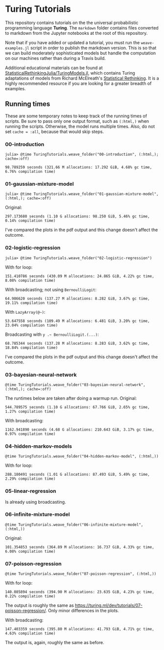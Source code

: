 # Turing Tutorials

This repository contains tutorials on the the universal probabilistic programming language **Turing**. The `markdown` folder contains files converted to markdown from the Jupyter notebooks at the root of this repository.

Note that if you have added or updated a tutorial, you must run the `weave-examples.jl` script in order to publish the markdown version. This is so that we can build moderately sophisticated models but handle the computation on our machines rather than during a Travis build.

Additional educational materials can be found at [StatisticalRethinkingJulia/TuringModels.jl](https://github.com/StatisticalRethinkingJulia/TuringModels.jl), which contains Turing adaptations of models from Richard McElreath's [Statistical Rethinking](https://xcelab.net/rm/statistical-rethinking/). It is a highly recommended resource if you are looking for a greater breadth of examples.

## Running times

These are some temporary notes to keep track of the running times of scripts.
Be sure to pass only one output format, such as `(:html,)` when running the scripts.
Otherwise, the model runs multiple times.
Also, do not set `cache = :all`, because that would skip steps.

### 00-introduction

```
julia> @time TuringTutorials.weave_folder("00-introduction", (:html,); cache=:off)
```

```
98.789259 seconds (321.66 M allocations: 17.292 GiB, 4.68% gc time, 6.76% compilation time)
```

### 01-gaussian-mixture-model

```
julia> @time TuringTutorials.weave_folder("01-gaussian-mixture-model", (:html,); cache=:off)
```

Original:

```
297.173680 seconds (1.10 G allocations: 98.250 GiB, 5.46% gc time, 0.14% compilation time)
```

I've compared the plots in the pdf output and this change doesn't affect the outcome.

### 02-logistic-regression

```
julia> @time TuringTutorials.weave_folder("02-logistic-regression")
```

With for loop:

```
151.410786 seconds (430.09 M allocations: 24.865 GiB, 4.22% gc time, 8.08% compilation time)
```

With broadcasting; not using `BernoulliLogit`:

```
64.986620 seconds (137.27 M allocations: 8.282 GiB, 3.67% gc time, 19.11% compilation time)
```

With `LazyArray(@~)`:

```
53.647558 seconds (109.49 M allocations: 6.481 GiB, 3.20% gc time, 23.04% compilation time)
```

Broadcasting with `y .~ BernoulliLogit.(...)`:

```
68.785344 seconds (137.28 M allocations: 8.283 GiB, 3.62% gc time, 18.84% compilation time)
```

I've compared the plots in the pdf output and this change doesn't affect the outcome.

### 03-bayesian-neural-network

```
@time TuringTutorials.weave_folder("03-bayesian-neural-network", (:html,); cache=:off)
```

The runtimes below are taken after doing a warmup run.
Original:

```
544.789575 seconds (1.10 G allocations: 67.766 GiB, 2.65% gc time, 1.27% compilation time)
```

With broadcasting:

```
1162.941890 seconds (4.68 G allocations: 210.643 GiB, 3.17% gc time, 0.97% compilation time)
```

### 04-hidden-markov-models

```
@time TuringTutorials.weave_folder("04-hidden-markov-model", (:html,))
```

With for loop:

```
288.180491 seconds (1.01 G allocations: 87.493 GiB, 5.49% gc time, 2.29% compilation time)
```

### 05-linear-regression

Is already using broadcasting.

### 06-infinite-mixture-model

```
@time TuringTutorials.weave_folder("06-infinite-mixture-model", (:html,))
```

Original:

```
101.354853 seconds (364.89 M allocations: 16.737 GiB, 4.33% gc time, 6.08% compilation time)
```

### 07-poisson-regression

```
@time TuringTutorials.weave_folder("07-poisson-regression", (:html,))
```

With for loop:

```
140.085894 seconds (394.90 M allocations: 23.635 GiB, 4.23% gc time, 0.22% compilation time)
```

The output is roughly the same as https://turing.ml/dev/tutorials/07-poisson-regression/.
Only minor differences in the plots.

With broadcasting:

```
147.403359 seconds (395.80 M allocations: 41.793 GiB, 4.71% gc time, 4.63% compilation time)
```

The output is, again, roughly the same as before.
